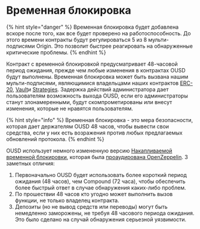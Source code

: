 # Временная блокировка

{% hint style="danger" %}
Временная блокировка будет добавлена вскоре после того, как все будет проверено на работоспособность. До этого времени контракты будут регулироваться 5 из 8 мульти-подписями Origin. Это позволит быстрее реагировать на обнаруженные критические проблемы.
{% endhint %}

Контракт с временной блокировкой предусматривает 48-часовой период ожидания, прежде чем любые изменения в контрактах OUSD будут выполнены. Временная блокировка может быть вызвана нашим мульти-подписями, являющимися владельцами наших контрактов [ERC-20](../architecture.md), [Vault](vault.md)и [Strategies](strategies.md). Задержка действий администратора дает пользователям возможность выхода OUSD, если его администраторы станут злонамеренными, будут скомпрометированы или внесут изменения, которые не нравятся пользователям.

{% hint style="info" %}
Временная блокировка - это мера безопасности, которая дает держателям OUSD 48 часов, чтобы вывести свои средства, если у них есть возражения против любых предлагаемых обновлений протокола.
{% endhint %}

OUSD использует немного измененную версию [ Накапливаемой временной блокировки](https://compound.finance/docs/governance), которая была [проаудирована OpenZeppelin](https://blog.openzeppelin.com/compound-finance-patch-audit/). 3 заметных отличия:

1. Первоначально OUSD будет использовать более короткий период ожидания \(48 часов\), чем Compound \(72 часа\), чтобы обеспечить более быстрый ответ в случае обнаружения каких-либо проблем.
2. По прошествии 48 часов кто угодно может выполнить вызов функции, не только владелец контракта.
3. Депозиты \(но не вывод средств или переводы\) могут быть немедленно заморожены, не требуя 48 часового периода ожидания. Это было сделано на случай обнаружения серьезной уязвимости.

